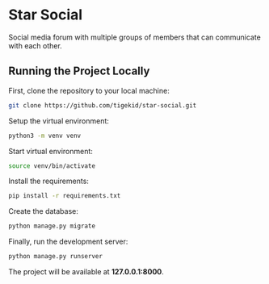 # Star Social

Social media forum with multiple groups of members that can communicate with each other.

## Running the Project Locally

First, clone the repository to your local machine:

```bash
git clone https://github.com/tigekid/star-social.git
```

Setup the virtual environment:

```bash
python3 -m venv venv
```

Start virtual environment:
```bash
source venv/bin/activate
```

Install the requirements:

```bash
pip install -r requirements.txt
```

Create the database:

```bash
python manage.py migrate
```

Finally, run the development server:

```bash
python manage.py runserver
```

The project will be available at **127.0.0.1:8000**.
